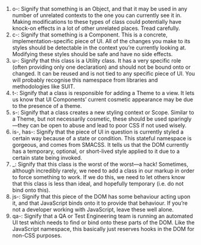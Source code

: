 1. o-: Signify that something is an Object, and that it may be used in any number of unrelated contexts to the one you can currently see it in. Making modifications to these types of class could potentially have knock-on effects in a lot of other unrelated places. Tread carefully.
2. c-: Signify that something is a Component. This is a concrete, implementation-specific piece of UI. All of the changes you make to its styles should be detectable in the context you’re currently looking at. Modifying these styles should be safe and have no side effects.
3. u-: Signify that this class is a Utility class. It has a very specific role (often providing only one declaration) and should not be bound onto or changed. It can be reused and is not tied to any specific piece of UI. You will probably recognise this namespace from libraries and methodologies like SUIT.
4. t-: Signify that a class is responsible for adding a Theme to a view. It lets us know that UI Components’ current cosmetic appearance may be due to the presence of a theme.
5. s-: Signify that a class creates a new styling context or Scope. Similar to a Theme, but not necessarily cosmetic, these should be used sparingly—they can be open to abuse and lead to poor CSS if not used wisely.
6. is-, has-: Signify that the piece of UI in question is currently styled a certain way because of a state or condition. This stateful namespace is gorgeous, and comes from SMACSS. It tells us that the DOM currently has a temporary, optional, or short-lived style applied to it due to a certain state being invoked.
7. _: Signify that this class is the worst of the worst—a hack! Sometimes, although incredibly rarely, we need to add a class in our markup in order to force something to work. If we do this, we need to let others know that this class is less than ideal, and hopefully temporary (i.e. do not bind onto this).
8. js-: Signify that this piece of the DOM has some behaviour acting upon it, and that JavaScript binds onto it to provide that behaviour. If you’re not a developer working with JavaScript, leave these well alone.
9. qa-: Signify that a QA or Test Engineering team is running an automated UI test which needs to find or bind onto these parts of the DOM. Like the JavaScript namespace, this basically just reserves hooks in the DOM for non-CSS purposes.
